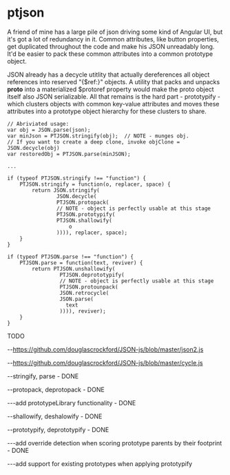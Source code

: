 # ptjson

A friend of mine has a large pile of json driving some kind of Angular UI, but it's got a lot of redundancy in it. Common attributes, like button properties, get duplicated throughout the code and make his JSON unreadably long. It'd be easier to pack these common attributes into a common prototype object.

JSON already has a decycle utitlity that actually dereferences all object references into reserved "{$ref:<JSONPath>}" objects. A utility that packs and unpacks __proto__ into a materialized $protoref property would make the proto object itself also JSON serializable. All that remains is the hard part - prototypify - which clusters objects with common key-value attributes and moves these attributes into a prototype object hierarchy for these clusters to share.

```
// Abriviated usage:
var obj = JSON.parse(json);
var minJson = PTJSON.stringify(obj);  // NOTE - munges obj. 
// If you want to create a deep clone, invoke objClone = JSON.decycle(obj)
var restoredObj = PTJSON.parse(minJSON);

...

if (typeof PTJSON.stringify !== "function") {
    PTJSON.stringify = function(o, replacer, space) {
        return JSON.stringify(
                JSON.decycle(
                PTJSON.protopack(
                // NOTE - object is perfectly usable at this stage
                PTJSON.prototypify(
                PTJSON.shallowify(
                    o
                )))), replacer, space);
    }
}

if (typeof PTJSON.parse !== "function") {
    PTJSON.parse = function(text, reviver) {
        return PTJSON.unshallowify(
                 PTJSON.deprototypify(
                 // NOTE - object is perfectly usable at this stage
                 PTJSON.protounpack(
                 JSON.retrocycle(
                 JSON.parse(
                   text
                 )))), reviver);
    }
}
```

TODO

--https://github.com/douglascrockford/JSON-js/blob/master/json2.js

--https://github.com/douglascrockford/JSON-js/blob/master/cycle.js

--stringify, parse - DONE

--protopack, deprotopack - DONE

---add prototypeLibrary functionality - DONE

--shallowify, deshalowify - DONE

--prototypify, deprototypify - DONE

---add override detection when scoring prototype parents by their footprint - DONE

---add support for existing prototypes when applying prototypify
